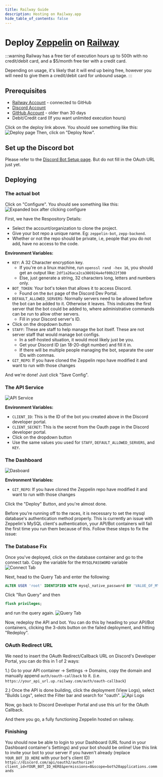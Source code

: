 ```yaml
---
title: Railway Guide
description: Hosting on Railway.app
hide_table_of_contents: false
---
```


# Deploy [Zeppelin](https://zeppelin.gg) on [Railway](https://railway.app?referralCode=VTVa-k)

:::warning
Railway has a free tier of execution hours up to 500h with no credit/debit card, and a $5/month free tier with a credit card.

Depending on usage, it's likely that it will end up being free, however you will need to give them a credit/debit card for unbound usage.
:::

## Prerequisites

- [Railway Account](https://railway.app?referralCode=VTVa-k) - connected to GitHub
- [Discord Account](https://discord.com)
- [GitHub Account](https://github.com) - older than 30 days
- Debit/Credit card (If you want unlimited execution hours)

Click on the deploy link above. You should see something like this: ![Deploy page](/img/guides/railway/deploy_landing.png)
Then, click on "Deploy Now".

## Set up the Discord bot

Please refer to the [Discord Bot Setup page](../discord/bot-creation/creation.md).
But do not fill in the OAuth URL just yet.

## Deploying

### The actual bot

Click on "Configure". You should see something like this: ![Expanded box after clicking configure](/img/guides/railway/bot.png)

First, we have the Respository Details:

- Select the account/organization to clone the project.
- Give your bot repo a unique name. Eg: `zeppelin-bot`, `zepp-backend`.
- Whether or not the repo should be private, i.e, people that you do not add, have no access to the code.

**Environment Variables:**

- `KEY`: A 32 Character encryption key.
  - If you're on a linux machine, run `openssl rand -hex 16`, you should get an output like: `2df1a26aca2ca386924a4ef00b22f300`
  - Else, just generate a string, 32 characters long, letters and numbers only.
- `BOT_TOKEN`: Your bot's token that allows it to access Discord.
  - Found on the `Bot` page of the Discord Dev Portal.
- `DEFAULT_ALLOWED_SERVERS`: Normally servers need to be allowed before the bot can be added to it. Otherwise it leaves. This indicates the first server that the bot could be added to, where administrative commands can be run to allow other servers.
  - Fill in your Discord server's ID.
- Click on the dropdown button
- `STAFF`: These are staff to help manage the bot itself. These are not server staff that would manage bot configs.
  - In a self-hosted situation, it would most likely just be you.
  - Get your Discord ID (an 18-20-digit number) and fill it in.
  - If there will be multiple people managing the bot, separate the user IDs with commas.
- `GIT_REPO`: If you have cloned the Zeppelin repo have modified it and want to run with those changes

And we're done! Just click "Save Config".

### The API Service

![API Service](/img/guides/railway/api.png)

**Environment Variables:**

- `CLIENT_ID`: This is the ID of the bot you created above in the Discord developer portal.
- `CLIENT_SECRET`: This is the secret from the Oauth page in the Discord developer portal.
- Click on the dropdown button
- Use the same values you used for `STAFF`, `DEFAULT_ALLOWED_SERVERS`, and `KEY`.

### The Dashboard

![Dasboard](/img/guides/railway/api.png)

**Environment Variables:**

- `GIT_REPO`: If you have cloned the Zeppelin repo have modified it and want to run with those changes

Click the "Deploy" Button, and you're almost done.

Before you're running off to the races, it is necessary to set the mysql database's authentication method properly.
This is currently an issue with Zeppelin's MySQL client's authentication, your API/Bot containers will fail the first time you run them because of this.
Follow these steps to fix the issue:

### The Database Fix

Once you've deployed, click on the database container and go to the connect tab.
Copy the variable for the `MYSQLPASSWORD` variable
![Connect Tab](/img/guides/railway/db_connect.png)

Next, head to the Query Tab and enter the following:

```sql
ALTER USER 'root' IDENTIFIED WITH mysql_native_password BY 'VALUE_OF_MYSQL_PASSWORD';
```

Click "Run Query" and then

```sql
flush privileges;
```

and run the query again.
![Query Tab](/img/guides/railway/db_query.png)

Now, redeploy the API and bot.
You can do this by heading to your API/Bot containers, clicking the 3-dots button on the failed deployment, and hitting "Redeploy".

### OAuth Redirect URL

We need to insert the OAuth Redirect/Callback URL on Discord's Developer Portal, you can do this in 1 of 2 ways:

1.) Go to your API container -> Settings -> Domains, copy the domain and manually append `auth/oauth-callback` to it.
(i.e. `https://your_api_url.up.railway.com/auth/oauth-callback`)

2.) Once the API is done building, click the deployment (View Logs), select "Builds Logs", select the Filter bar and search for "oauth".
![Api Logs](/img/guides/railway/api_logs.png)

Now, go back to Discord Developer Portal and use this url for the OAuth Callback.

And there you go, a fully functioning Zeppelin hosted on railway.

### Finishing

You should now be able to login to your Dashboard (URL found in your Dashboard container's Settings) and your bot should be online!
Use this link to invite your bot to your server if you haven't already (replace `YOUR_BOT_ID_HERE` with your bot's client ID)
`https://discord.com/api/oauth2/authorize?client_id=YOUR_BOT_ID_HERE&permissions=8&scope=bot%20applications.commands `
